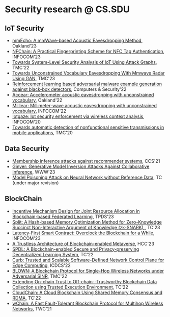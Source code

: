 # Security research @ CS.SDU

## IoT Security

- [mmEcho: A mmWave-based Acoustic Eavesdropping Method](papers/mmEcho.pdf), Oakland'23
- [NFChain: A Practical Fingerprinting Scheme for NFC Tag Authentication](papers/NFChain.pdf), INFOCOM'23
- [Towards System-Level Security Analysis of IoT Using Attack Graphs](papers/Towards_System-Level_Security_Analysis_of_IoT_Using_Attack_Graphs.pdf), TMC'22
- [Towards Unconstrained Vocabulary Eavesdropping With Mmwave Radar Using GAN](papers/Towards_Unconstrained_Vocabulary_Eavesdropping_With_Mmwave_Radar_Using_GAN.pdf), TMC'23
- [Reinforcement learning based adversarial malware example generation against black-box detectors](papers/Reinforcement%20Learning%20based%20Adversarial%20Malware%20Example%20Generation%20against%20Black-box%20Detectors.pdf), Computers & Security'22
- [Accear: Accelerometer acoustic eavesdropping with unconstrained vocabulary](papers/AccEar_Accelerometer_Acoustic_Eavesdropping_with_Unconstrained_Vocabulary.pdf), Oakland'22
- [Milliear: Millimeter-wave acoustic eavesdropping with unconstrained vocabulary](papers/MILLIEAR_Millimeter-wave_Acoustic_Eavesdropping_with_Unconstrained_Vocabulary.pdf), INFOCOM'22
- [Iotgaze: Iot security enforcement via wireless context analysis](papers/IoTGaze_IoT_Security_Enforcement_via_Wireless_Context_Analysis.pdf), INFOCOM'20
- [Towards automatic detection of nonfunctional sensitive transmissions in mobile applications](papers/Towards_Automatic_Detection_of_Nonfunctional_Sensitive_Transmissions_in_Mobile_Applications.pdf), TMC'20

## Data Security

- [Membership inference attacks against recommender systems](papers/3460120.3484770.pdf), CCS'21
- [Ginver: Generative Model Inversion Attacks Against
Collaborative Inference](papers/Ginger_TheWebConf_2023.pdf), WWW'23
- [Model Poisoning Attack on Neural Network without Reference Data](papers/Model_Poisoning.pdf), TC (under major revision)

## BlockChain
- [Incentive Mechanism Design for Joint Resource Allocation in Blockchain-based Federated Learning](papers/Incentive%20Mechanism%20Design%20for%20Joint%20Resource%20Allocation%20in%20Blockchain-based%20Federated%20Learning.pdf), TPDS'23
- [Split: A Hash-based Memory Optimization Method for Zero-Knowledge Succinct Non-Interactive Argument of Knowledge (zk-SNARK) ](papers/split.pdf), TC'23
- [Latency-First Smart Contract: Overclock the Blockchain for a While](papers/Latency-First%20Smart%20Contract_Overclock%20the%20Blockchain%20for%20a%20while.pdf), INFOCOM'23
- [A Trustless Architecture of Blockchain-enabled Metaverse](papers/A%20Trustless%20Architecture%20of%20Blockchain-enabled%20Metaverse.pdf), HCC'23
- [SPDL: A Blockchain-enabled Secure and Privacy-preserving Decentralized Learning System](papers/SPDL_Blockchain-secured%20and%20Privacy-preserving%20Decentralized%20Learning.pdf), TC'22
- [Curb: Trusted and Scalable Software-Defined Network Control Plane for Edge Computing](papers/Curb_Trusted%20and%20Scalable%20Software-Defined%20Network%20Control%20Plane%20for%20Edge%20Computing.pdf), ICDCS'22
- [BLOWN: A Blockchain Protocol for Single-Hop Wireless Networks under Adversarial SINR](papers/BLOWN_A%20Blockchain%20Protocol%20for%20Single-Hop%20Wireless%20Networks%20under%20Adversarial%20SINR.pdf), TMC'22
- [Extending On-chain Trust to Off-chain--Trustworthy Blockchain Data Collection using Trusted Execution Environment](papers/Extending%20On-chain%20Trust%20to%20Off-chain%E2%80%93Trustworthy%20Blockchain%20Data%20Collection%20using%20Trusted%20Execution%20Environment%20(TEE).pdf), TC'22
- [CloudChain: A Cloud Blockchain Using Shared Memory Consensus and RDMA](papers/CloudChain_A_Cloud_Blockchain_Using_Shared_Memory_Consensus_and_RDMA.pdf), TC'22
- [wChain: A Fast Fault-Tolerant Blockchain Protocol for Multihop Wireless Networks](papers/wChain_A_Fast_Fault-Tolerant_Blockchain_Protocol_for_Multihop_Wireless_Networks.pdf), TWC'21